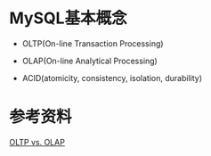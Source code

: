 # MySQL基本概念

- OLTP(On-line Transaction Processing)

- OLAP(On-line Analytical Processing)

- ACID(atomicity, consistency, isolation, durability)

# 参考资料

[OLTP vs. OLAP](https://www.datawarehouse4u.info/OLTP-vs-OLAP.html)